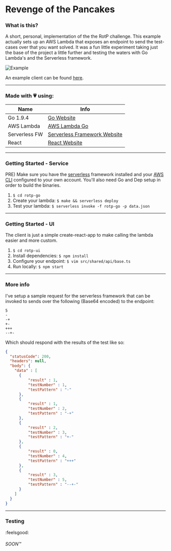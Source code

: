 # Revenge of the Pancakes

### What is this?

A short, personal, implementation of the the RotP challenge. This example actually sets
up an AWS Lambda that exposes an endpoint to send the test-cases over that you want solved.
It was a fun little experiment taking just the base of the project a little further and testing
the waters with Go Lambda's and the Serverless framework.

![Example](./assets/capture.gif)

An example client can be found [here](https://d2vvhdwd9d3qum.cloudfront.net).

---

### Made with :heartpulse: using:

| Name             | Info                                                                                        |
| ---------------- | --------------------------------------------------------------------------------------------|
| Go 1.9.4         | [Go Website](https://golang.org/)                                                           |
| AWS Lambda       | [AWS Lambda Go](https://aws.amazon.com/blogs/compute/announcing-go-support-for-aws-lambda/) |
| Serverless FW    | [Serverless Framework Website](https://serverless.com/)                                     |
| React            | [React Website](https://reactjs.org/)                                                       |

---

### Getting Started - Service

PRE) Make sure you have the [serverless](https://serverless.com/framework/docs/providers/aws/guide/installation/) 
framework installed and your [AWS CLI](https://docs.aws.amazon.com/cli/latest/userguide/installing.html) configured to 
your own account. You'll also need Go and Dep setup in order to build the binaries.

1) `$ cd rotp-go`
2) Create your lambda: `$ make && serverless deploy`
3) Test your lambda: `$ serverless invoke -f rotp-go -p data.json`

-----

### Getting Started - UI

The client is just a simple create-react-app to make calling 
the lambda easier and more custom. 

1) `$ cd rotp-ui`
2) Install dependencies: `$ npm install`
3) Configure your endpoint: `$ vim src/shared/api/base.ts` 
4) Run locally: `$ npm start`

-----

### More info

I've setup a sample request for the serverless framework that can be invoked to sends over 
the following (Base64 encoded) to the endpoint:

```
5
-
-+
+-
+++
--+-
```

Which should respond with the results of the test like so:

```json
{
  "statusCode": 200,
  "headers": null,
  "body": {
    "data" : [
      {
          "result" : 1,
          "testNumber" : 1,
          "testPattern" : "-"
      },
      {
          "result" : 1,
          "testNumber" : 2,
          "testPattern" : "-+"
      },
      {
          "result" : 2,
          "testNumber" : 3,
          "testPattern" : "+-"
      },
      {
          "result" : 0,
          "testNumber" : 4,
          "testPattern" : "+++"
      },
      {
          "result" : 3,
          "testNumber" : 5,
          "testPattern" : "--+-"
      }
    ]
  }
}
```

-----

### Testing

:feelsgood:

###### SOON™